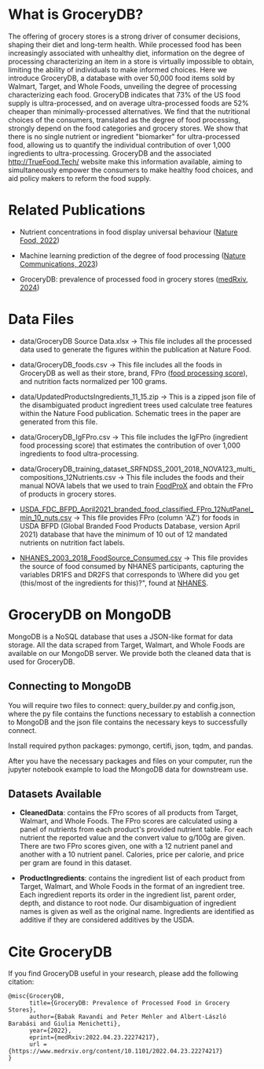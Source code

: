 # What is GroceryDB?
The offering of grocery stores is a strong driver of consumer decisions, shaping their diet and long-term health. 
While processed food has been increasingly associated with unhealthy diet, information on the degree of processing characterizing an item in a store is virtually impossible to obtain, limiting the ability of individuals to make informed choices. 
Here we introduce GroceryDB, a database with over 50,000 food items sold by Walmart, Target, and Whole Foods, unveiling the degree of processing characterizing each food. 
GroceryDB indicates that 73% of the US food supply is ultra-processed, and on average ultra-processed foods are 52% cheaper than minimally-processed alternatives. 
We find that the nutritional choices of the consumers, translated as the degree of food processing, strongly depend on the food categories and grocery stores. 
We show that there is no single nutrient or ingredient "biomarker" for ultra-processed food, allowing us to quantify the individual contribution of over 1,000 ingredients to ultra-processing. 
GroceryDB and the associated http://TrueFood.Tech/ website make this information available, aiming to simultaneously empower the consumers to make healthy food choices, and aid policy makers to reform the food supply.

# Related Publications

- Nutrient concentrations in food display universal behaviour ([Nature Food, 2022](https://www.nature.com/articles/s43016-022-00511-0))

- Machine learning prediction of the degree of food processing ([Nature Communications, 2023](https://www.nature.com/articles/s41467-023-37457-1))

- GroceryDB: prevalence of processed food in grocery stores
 ([medRxiv, 2024](https://www.medrxiv.org/content/10.1101/2022.04.23.22274217))

# Data Files

- data/GroceryDB Source Data.xlsx &rarr; This file includes all the processed data used to generate the figures within the publication at Nature
  Food.

- data/GroceryDB_foods.csv &rarr; This file includes all the foods in GroceryDB as well as their store, brand, FPro ([food processing score](https://www.nature.com/articles/s41467-023-37457-1)), and nutrition facts normalized per 100 grams.

- data/UpdatedProductsIngredients_11_15.zip &rarr; This is a zipped json file of the disambiguated product ingredient trees used calculate tree features within the Nature
  Food publication. Schematic trees in the paper are generated from this file.

- data/GroceryDB_IgFPro.csv &rarr; This file includes the IgFPro (ingredient food processing score) that estimates the contribution of over 1,000 ingredients to food ultra-processing.

- data/GroceryDB_training_dataset_SRFNDSS_2001_2018_NOVA123_multi_compositions_12Nutrients.csv &rarr; This file includes the foods and their manual NOVA labels that we used to train [FoodProX](https://www.nature.com/articles/s41467-023-37457-1) and obtain the FPro of products in grocery stores.

- [USDA_FDC_BFPD_April2021_branded_food_classified_FPro_12NutPanel_min_10_nuts.csv](https://drive.google.com/file/d/1MD5LeSHtCe-Km6DCw39z1UTfGhlOTA6N/view?usp=drive_link) &rarr; This file provides FPro (column 'AZ') for foods in USDA BFPD (Global Branded Food Products Database, version April 2021) database that have the minimum of 10 out of 12 mandated nutrients on nutrition fact labels.
  
- [NHANES_2003_2018_FoodSource_Consumed.csv](https://drive.google.com/file/d/1MDJtbm5nnY2DPz_Q5ijhrusZ5lSlu9Dl/view?usp=drive_link) &rarr; This file provides the source of food consumed by NHANES participants, capturing the variables DR1FS and DR2FS that corresponds to \Where did
you get (this/most of the ingredients for this)?", found at [NHANES](https://wwwn.cdc.gov/nchs/nhanes/search/datapage.aspx?Component=Dietary&CycleBeginYear=2017).

# GroceryDB on MongoDB
MongoDB is a NoSQL database that uses a JSON-like format for data storage. 
All the data scraped from Target, Walmart, and Whole Foods are available on our MongoDB server.
We provide both the cleaned data that is used for GroceryDB.

## Connecting to MongoDB
You will require two files to connect: query_builder.py and config.json, where the py file contains 
the functions necessary to establish a connection to MongoDB and the json file contains the necessary 
keys to successfully connect.

Install required python packages: pymongo, certifi, json, tqdm, and pandas.

After you have the necessary packages and files on your computer, run the jupyter notebook example 
to load the MongoDB data for downstream use.

## Datasets Available

- **CleanedData**: contains the FPro scores of all products from Target, Walmart, and Whole Foods. The FPro scores
  are calculated using a panel of nutrients from each product's provided nutrient table. For each nutrient
  the reported value and the convert value to g/100g are given. There are two FPro scores given, one with a 12
  nutrient panel and another with a 10 nutrient panel. Calories, price per calorie, and price per gram are found
  in this dataset.

- **ProductIngredients**: contains the ingredient list of each product from Target, Walmart, and Whole Foods in the
  format of an ingredient tree. Each ingredient reports its order in the ingredient list, parent order, depth, and
  distance to root node. Our disambiguation of ingredient names is given as well as the original name. Ingredients
  are identified as additive if they are considered additives by the USDA.

# Cite GroceryDB

If you find GroceryDB useful in your research, please add the following citation:

```
@misc{GroceryDB,
      title={GroceryDB: Prevalence of Processed Food in Grocery Stores}, 
      author={Babak Ravandi and Peter Mehler and Albert-László Barabási and Giulia Menichetti},
      year={2022},
      eprint={medRxiv:2022.04.23.22274217},
      url = {https://www.medrxiv.org/content/10.1101/2022.04.23.22274217}
}
```
